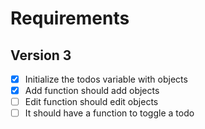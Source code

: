 # Requirements

## Version 3

- [x] Initialize the todos variable with objects
- [x] Add function should add objects
- [ ] Edit function should edit objects
- [ ] It should have a function to toggle a todo
